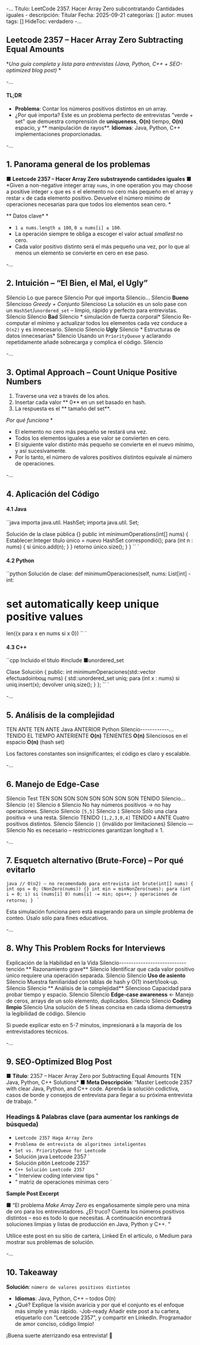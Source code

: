 -...
Título: LeetCode 2357. Hacer Array Zero subcontratando Cantidades iguales -
descripción: Titular
Fecha: 2025-09-21
categorías: []
autor: muses
tags: []
HideToc: verdadero
-...
## Leetcode 2357 – Hacer Array Zero Subtracting Equal Amounts
**Una guía completa y lista para entrevistas (Java, Python, C++ + SEO-optimized blog post)* *

-...

#### TL;DR
- **Problema**: Contar los números positivos distintos en un array.
- ¿Por qué importa? Este es un problema perfecto de entrevistas "verde + set" que demuestra comprensión de **uniqueness**, **O(n)** tiempo, **O(n)** espacio, y ** manipulación de rayos**.
**Idiomas**: Java, Python, C++ implementaciones proporcionadas.

-...

## 1. Panorama general de los problemas

■ **Leetcode 2357 – Hacer Array Zero substrayendo cantidades iguales**
■ *Given a non-negative integer array `nums`, in one operation you may choose a positive integer `x` que es ≤ el elemento no cero más pequeño en el array y restar `x` de cada elemento positivo. Devuelve el número mínimo de operaciones necesarias para que todos los elementos sean cero. *

** Datos clave* *
- `1 ≤ nums.length ≤ 100`, `0 ≤ nums[i] ≤ 100`.
- La operación siempre te obliga a escoger el valor actual *smallest* no cero.
- Cada valor positivo distinto será el más pequeño una vez, por lo que al menos un elemento se convierte en cero en ese paso.

-...

## 2. Intuición – “El Bien, el Mal, el Ugly”

Silencio Lo que parece Silencio Por qué importa
Silencio...
Silencio **Bueno** Silencioso *Greedy + Conjunto* Silencioso La solución es un solo pase con un `HashSet`/`unordered_set` – limpio, rápido y perfecto para entrevistas. Silencio
Silencio **Bad** Silencio * simulación de fuerza corporal* Silencio Re-computar el mínimo y actualizar todos los elementos cada vez conduce a `O(n2)` y es innecesario. Silencio
Silencio **Ugly** Silencio * Estructuras de datos innecesarias* Silencio Usando un `PriorityQueue` y aclarando repetidamente añade sobrecarga y complica el código. Silencio

-...

## 3. Optimal Approach – Count Unique Positive Numbers

1. Traverse una vez a través de los años.
2. Insertar cada valor ** 0** en un set basado en hash.
3. La respuesta es el ** tamaño del set**.

*Por qué funciona* *
- El elemento no cero más pequeño se restará una vez.
- Todos los elementos iguales a ese valor se convierten en cero.
- El siguiente valor distinto más pequeño se convierte en el nuevo mínimo, y así sucesivamente.
- Por lo tanto, el número de valores positivos distintos equivale al número de operaciones.

-...

## 4. Aplicación del Código

#### 4.1 Java
``java
importa java.util. HashSet;
importa java.util. Set;

Solución de la clase pública {}
public int minimumOperations(int[] nums) {
Establecer:Integer título único = nuevo HashSet correspondió();
para (int n : nums) {
si
único.add(n);
}
}
retorno único.size();
}
}
`` `

#### 4.2 Python
``python
Solución de clase:
def minimumOperaciones(self, nums: List[int] - int:
# set automatically keep unique positive values
len({x para x en nums si x  0})
`` `

#### 4.3 C++
``cpp
Incluido el título
#include ■unordered_set

Clase Solución {
public:
int minimumOperaciones(std::vector efectuadointющ nums) {
std::unordered_set uniq;
para (int x : nums)
si
uniq.insert(x);
devolver uniq.size();
}
};
`` `

-...

## 5. Análisis de la complejidad

TEN ANTE TEN ANTE Java ANTERIOR Python
Silencio------------...
TENIDO EL TIEMPO ANTERIENTE **O(n)** TENIENTES **O(n)**
Silenciosos en el espacio **O(n)** (hash set)

Los factores constantes son insignificantes; el código es claro y escalable.

-...

## 6. Manejo de Edge‐Case

Silencio Test TEN SON SON SON SON SON SON SON TENIDO
Silencio...
Silencio `[0]` Silencio `0` Silencio No hay números positivos → no hay operaciones. Silencio
Silencio `[5,5]` Silencio `1` Silencio Sólo una clara positiva → una resta. Silencio
TENIDO `[1,2,3,0,4]` TENIDO `4` ANTE Cuatro positivos distintos. Silencio
Silencio `[]` (inválido por limitaciones) Silencio — Silencio No es necesario – restricciones garantizan longitud ≥ 1.

-...

## 7. Esquetch alternativo (Brute‐Force) – Por qué evitarlo

``java
// O(n2) – no recomendado para entrevista
int brute(int[] nums) {
int ops = 0;
(NonZero(nums)) {}
int min = minNonZero(nums);
para (int i = 0; i)
si (nums[i] 0) nums[i] -= min;
ops++;
}
operaciones de retorno;
}
`` `

Esta simulación funciona pero está exagerando para un simple problema de conteo. Úsalo sólo para fines educativos.

-...

## 8. Why This Problem Rocks for Interviews

Explicación de la Habilidad en la Vida
Silencio----------------------------
tención ** Razonamiento grave** Silencio Identificar que cada valor positivo único requiere una operación separada. Silencio
Silencio **Uso de asiento** Silencio Muestra familiaridad con tablas de hash y O(1) insert/look‐up. Silencio
Silencio ** Análisis de la complejidad** Silencioso Capacidad para probar tiempo y espacio. Silencio
Silencio **Edge‐case awareness** ← Manejo de ceros, arrays de un solo elemento, duplicados. Silencio
Silencio **Coding limpio** Silencio Una solución de 5 líneas concisa en cada idioma demuestra la legibilidad de código. Silencio

Si puede explicar esto en 5-7 minutos, impresionará a la mayoría de los entrevistadores técnicos.

-...

## 9. SEO‐Optimized Blog Post

■ **Título**: 2357 – Hacer Array Zero por Subtracting Equal Amounts TEN Java, Python, C++ Solutions*
■ **Meta Descripción**: “Master Leetcode 2357 with clear Java, Python, and C++ code. Aprenda la solución codictiva, casos de borde y consejos de entrevista para llegar a su próxima entrevista de trabajo. ”

### Headings & Palabras clave (para aumentar los rankings de búsqueda)

- `Leetcode 2357 Haga Array Zero `
- `Problema de entrevista de algoritmos inteligentes `
- `Set vs. PriorityQueue for Leetcode `
- Solución java Leetcode 2357 `
- Solución pitón Leetcode 2357`
- `C++ Solución Leetcode 2357 `
- " Interview coding interview tips "
- " matriz de operaciones mínimas cero `

**Sample Post Excerpt**

■ “El problema *Make Array Zero* es engañosamente simple pero una mina de oro para los entrevistadores. ¿El truco? Cuenta los números positivos distintos – eso es todo lo que necesitas. A continuación encontrará soluciones limpias y listas de producción en Java, Python y C++. ”

Utilice este post en su sitio de cartera, Linked En el artículo, o Medium para mostrar sus problemas de solución.

-...

## 10. Takeaway

**Solución**: `número de valores positivos distintos `
- **Idiomas**: Java, Python, C++ – todos O(n)
- ¿Qué? Explique la visión avaricia y por qué el conjunto es el enfoque más simple y más rápido.
-Job-ready Añadir este post a tu cartera, etiquetarlo con "Leetcode 2357", y compartir en LinkedIn. Programador de amor conciso, código limpio!

¡Buena suerte aterrizando esa entrevista! 🚀